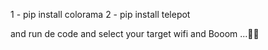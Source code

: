 1 - pip install colorama 
2 - pip install telepot

and run de code and select your target wifi and Booom ...🚀🔥
